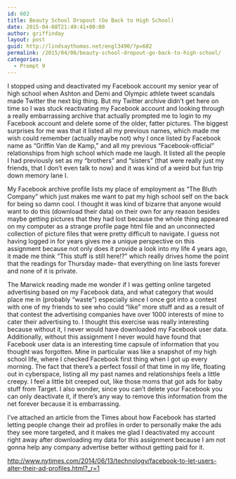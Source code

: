 ```yaml
---
id: 602
title: Beauty School Dropout (Go Back to High School)
date: 2015-04-08T21:49:41+00:00
author: griffinday
layout: post
guid: http://lindsaythomas.net/engl3490/?p=602
permalink: /2015/04/08/beauty-school-dropout-go-back-to-high-school/
categories:
  - Prompt 9
---
```

I stopped using and deactivated my Facebook account my senior year of high school when Ashton and Demi and Olympic athlete tweet scandals made Twitter the next big thing. But my Twitter archive didn’t get here on time so I was stuck reactivating my Facebook account and looking through a really embarrassing archive that actually prompted me to login to my Facebook account and delete some of the older, fatter pictures. The biggest surprises for me was that it listed all my previous names, which made me wish could remember (actually maybe not) why I once listed by Facebook name as “Griffin Van de Kamp,” and all my previous “Facebook-official” relationships from high school which made me laugh. It listed all the people I had previously set as my “brothers” and “sisters” (that were really just my friends, that I don’t even talk to now) and it was kind of a weird but fun trip down memory lane I.

My Facebook archive profile lists my place of employment as “The Bluth Company” which just makes me want to pat my high school self on the back for being so damn cool. I thought it was kind of bizarre that anyone would want to do this (download their data) on their own for any reason besides maybe getting pictures that they had lost because the whole thing appeared on my computer as a strange profile page html file and an unconnected collection of picture files that were pretty difficult to navigate. I guess not having logged in for years gives me a unique perspective on this assignment because not only does it provide a look into my life 4 years ago, it made me think “This stuff is still here!?” which really drives home the point that the readings for Thursday made&#8211; that everything on line lasts forever and none of it is private.

The Marwick reading made me wonder if I was getting online targeted advertising based on my Facebook data, and what category that would place me in (probably “waste”) especially since I once got into a contest with one of my friends to see who could “like” more stuff and as a result of that contest the advertising companies have over 1000 interests of mine to cater their advertising to. I thought this exercise was really interesting because without it, I never would have downloaded my Facebook user data. Additionally, without this assignment I never would have found that Facebook user data is an interesting time capsule of information that you thought was forgotten. Mine in particular was like a snapshot of my high school life, where I checked Facebook first thing when I got up every morning. The fact that there’s a perfect fossil of that time in my life, floating out in cyberspace, listing all my past names and relationships feels a little creepy. I feel a little bit creeped out, like those moms that got ads for baby stuff from Target. I also wonder, since you can’t delete your Facebook you can only deactivate it, if there’s any way to remove this information from the net forever because it is embarrassing.

I&#8217;ve attached an article from the Times about how Facebook has started letting people change their ad profiles in order to personally make the ads they see more targeted, and it makes me glad I deactivated my account right away after downloading my data for this assignment because I am not gonna help any company advertise better without getting paid for it.

http://www.nytimes.com/2014/06/13/technology/facebook-to-let-users-alter-their-ad-profiles.html?_r=1

&nbsp;

&nbsp;

&nbsp;